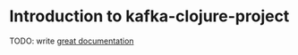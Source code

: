 # Introduction to kafka-clojure-project

TODO: write [great documentation](http://jacobian.org/writing/what-to-write/)
